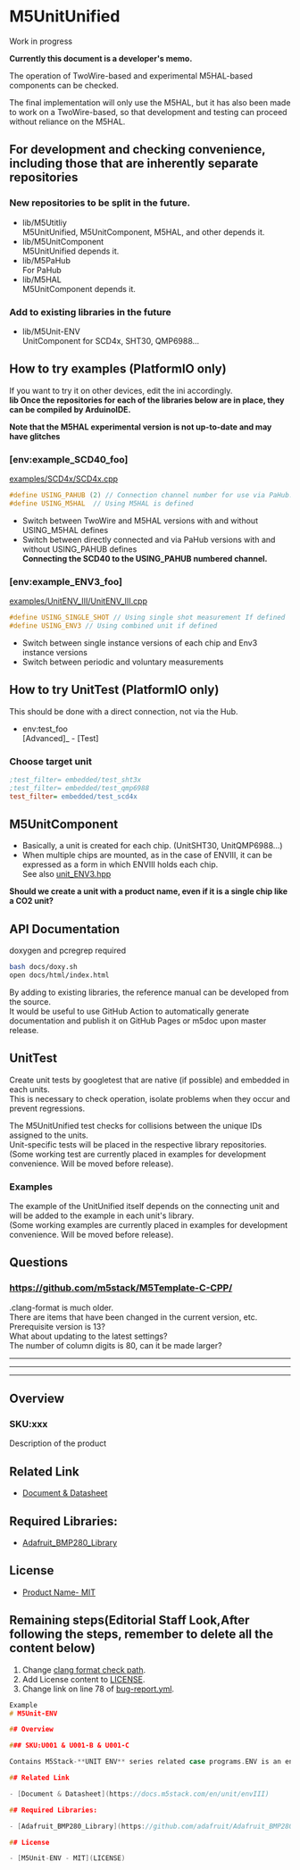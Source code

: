 # M5UnitUnified

Work in progress  

**Currently this document is a developer's memo.**

 The operation of TwoWire-based and experimental M5HAL-based components can be checked.  

The final implementation will only use the M5HAL, but it has also been made to work on a TwoWire-based, so that development and testing can proceed without reliance on the M5HAL.

## For development and checking convenience, including those that are inherently separate repositories

### New repositories to be split in the future.

- lib/M5Utitliy  
M5UnitUnified, M5UnitComponent, M5HAL, and other depends it.
- lib/M5UnitComponent  
M5UnitUnified depends it.
- lib/M5PaHub  
For PaHub
- lib/M5HAL  
M5UnitComponent depends it.

### Add to existing libraries in the future

- lib/M5Unit-ENV  
UnitComponent for SCD4x, SHT30, QMP6988...

## How to try examples (PlatformIO only) 

If you want to try it on other devices, edit the ini accordingly.  
**lib Once the repositories for each of the libraries below are in place, they can be compiled by ArduinoIDE.**

**Note that the M5HAL experimental version is not up-to-date and may have glitches**

### [env:example\_SCD40\_foo]

[examples/SCD4x/SCD4x.cpp](examples/SCD4x/SCD4x.cpp )

```cpp
#define USING_PAHUB (2) // Connection channel number for use via PaHub.
#define USING_M5HAL  // Using M5HAL is defined
```
- Switch between TwoWire and M5HAL versions with and without USING_M5HAL defines
- Switch between directly connected and via PaHub versions with and without USING_PAHUB defines  
**Connecting the SCD40 to the USING_PAHUB numbered channel.**

### [env:example\_ENV3\_foo]

[examples/UnitENV\_III/UnitENV\_III.cpp](examples/UnitENV_III/UnitENV_III.cpp)

```cpp
#define USING_SINGLE_SHOT // Using single shot measurement If defined
#define USING_ENV3 // Using combined unit if defined
```
- Switch between single instance versions of each chip and Env3 instance versions
- Switch between periodic and voluntary measurements

## How to try UnitTest (PlatformIO only)
This should be done with a direct connection, not via the Hub.

- env:test_foo  
[Advanced]_ - [Test]

### Choose target unit
```ini
;test_filter= embedded/test_sht3x
;test_filter= embedded/test_qmp6988
test_filter= embedded/test_scd4x
```

## M5UnitComponent
- Basically, a unit is created for each chip. (UnitSHT30, UnitQMP6988...)
- When multiple chips are mounted, as in the case of ENVIII, it can be expressed as a form in which ENVIII holds each chip.  
See also [unit\_ENV3.hpp](lib/M5Unit-ENV/src/unit/unit_ENV3.hpp) 

**Should we create a unit with a product name, even if it is a single chip like a CO2 unit?**




## API Documentation 
doxygen and pcregrep required
```.sh
bash docs/doxy.sh
open docs/html/index.html
```

By adding to existing libraries, the reference manual can be developed from the source.  
It would be useful to use GitHub Action to automatically generate documentation and publish it on GitHub Pages or m5doc upon master release.

## UnitTest
Create unit tests by googletest that are native (if possible) and embedded in each units.  
This is necessary to check operation, isolate problems when they occur and prevent regressions.

The M5UnitUnified test checks for collisions between the unique IDs assigned to the units.  
Unit-specific tests will be placed in the respective library repositories.
(Some working test are currently placed in examples for development convenience. Will be moved before release).


### Examples
The example of the UnitUnified itself depends on the connecting unit and will be added to the example in each unit's library.  
(Some working examples are currently placed in examples for development convenience. Will be moved before release).


## Questions
### https://github.com/m5stack/M5Template-C-CPP/

.clang-format is much older.  
There are items that have been changed in the current version, etc.  
Prerequisite version is 13?  
What about updating to the latest settings?  
The number of column digits is 80, can it be made larger?


---
---
---
## Overview

### SKU:xxx

Description of the product

## Related Link

- [Document & Datasheet](https://docs.m5stack.com/en/unit/product_Link)

## Required Libraries:

- [Adafruit_BMP280_Library](https://github.com/adafruit/Required_Libraries_Link)

## License

- [Product Name- MIT](LICENSE)

## Remaining steps(Editorial Staff Look,After following the steps, remember to delete all the content below)

1. Change [clang format check path](./.github/workflows/clang-format-check.yml#L9-L15).
2. Add License content to [LICENSE](/LICENSE).
3. Change link on line 78 of [bug-report.yml](./.github/ISSUE_TEMPLATE/bug-report.yml#L78).

```cpp
Example
# M5Unit-ENV

## Overview

### SKU:U001 & U001-B & U001-C

Contains M5Stack-**UNIT ENV** series related case programs.ENV is an environmental sensor with integrated SHT30 and QMP6988 internally to detect temperature, humidity, and atmospheric pressure data.

## Related Link

- [Document & Datasheet](https://docs.m5stack.com/en/unit/envIII)

## Required Libraries:

- [Adafruit_BMP280_Library](https://github.com/adafruit/Adafruit_BMP280_Library)

## License

- [M5Unit-ENV - MIT](LICENSE)
```

